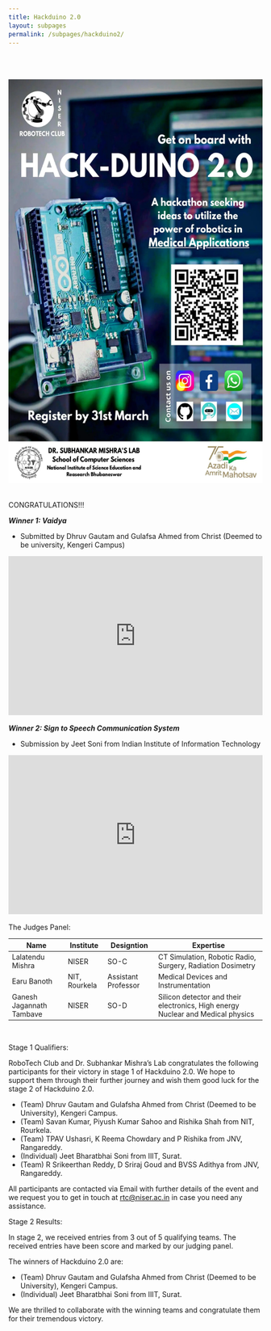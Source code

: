 ```yaml
---
title: Hackduino 2.0
layout: subpages
permalink: /subpages/hackduino2/
---
```

<br>
<br>
<br>
<center>
<img src="/images/hackduino2.webp"  height=800 width=600>
</center>
<br>

<p class="congratulations">CONGRATULATIONS!!!</p>

***Winner 1: Vaidya***
- Submitted by Dhruv Gautam and Gulafsa Ahmed from Christ (Deemed to be university, Kengeri Campus)

<iframe width="100%" height="315" src="https://www.youtube.com/embed/lKOmQ3i_sOA" title="Vedya | Hackduino 2.0 Winning Idea 1 | Dhruv Gautam and Gulafsha Ahmed" frameborder="0" allow="accelerometer; autoplay; clipboard-write; encrypted-media; gyroscope; picture-in-picture; web-share" referrerpolicy="strict-origin-when-cross-origin" allowfullscreen></iframe>

<br>

***Winner 2: Sign to Speech Communication System***
- Submission by Jeet Soni from Indian Institute of Information Technology

<iframe width="100%" height="315" src="https://www.youtube.com/embed/1lBZq-uGNUY" title="Sign to Speech Communication System | Hackduino 2.0 Winning Idea 2 | Jeet Soni" frameborder="0" allow="accelerometer; autoplay; clipboard-write; encrypted-media; gyroscope; picture-in-picture; web-share" referrerpolicy="strict-origin-when-cross-origin" allowfullscreen></iframe>

<br>
<p class="headings">The Judges Panel:</p>

| Name | Institute | Designtion | Expertise |
|------|-----------|------------|-----------|
|Lalatendu Mishra|NISER|SO-C|CT Simulation, Robotic Radio, Surgery, Radiation Dosimetry|
|Earu Banoth|NIT, Rourkela|Assistant Professor|Medical Devices and Instrumentation|
|Ganesh Jagannath Tambave|NISER|SO-D|Silicon detector and their electronics, High energy Nuclear and Medical physics|

<br>
<p class="headings">Stage 1 Qualifiers:</p>

RoboTech Club and Dr. Subhankar Mishra’s Lab congratulates the following participants for their victory in stage 1 of Hackduino 2.0. We hope to support them through their further journey and wish them good luck for the stage 2 of Hackduino 2.0.

- (Team) Dhruv Gautam and Gulafsha Ahmed from Christ (Deemed to be University), Kengeri Campus.
- (Team) Savan Kumar, Piyush Kumar Sahoo and Rishika Shah from NIT, Rourkela.
- (Team) TPAV Ushasri, K Reema Chowdary and P Rishika from JNV, Rangareddy.
- (Individual) Jeet Bharatbhai Soni from IIIT, Surat.
- (Team) R Srikeerthan Reddy, D Sriraj Goud and BVSS Adithya from JNV, Rangareddy.

All participants are contacted via Email with further details of the event and we request you to get in touch at rtc@niser.ac.in in case you need any assistance.

<p class="headings">Stage 2 Results:</p>

In stage 2, we received entries from 3 out of 5 qualifying teams. The received entries have been score and marked by our judging panel.

The winners of Hackduino 2.0 are:

- (Team) Dhruv Gautam and Gulafsha Ahmed from Christ (Deemed to be University), Kengeri Campus.
- (Individual) Jeet Bharatbhai Soni from IIIT, Surat.


We are thrilled to collaborate with the winning teams and congratulate them for their tremendous victory. 
